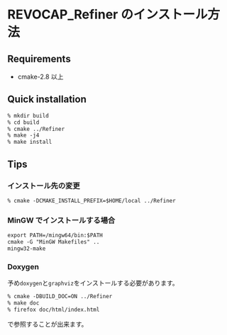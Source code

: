 # REVOCAP_Refiner のインストール方法

## Requirements

- cmake-2.8 以上

## Quick installation

```txt
% mkdir build
% cd build
% cmake ../Refiner
% make -j4
% make install
```
## Tips

### インストール先の変更

```txt
% cmake -DCMAKE_INSTALL_PREFIX=$HOME/local ../Refiner
```

### MinGW でインストールする場合

```txt
export PATH=/mingw64/bin:$PATH
cmake -G "MinGW Makefiles" ..
mingw32-make
```

### Doxygen

予め`doxygen`と`graphviz`をインストールする必要があります。

```txt
% cmake -DBUILD_DOC=ON ../Refiner
% make doc
% firefox doc/html/index.html
```

で参照することが出来ます。

